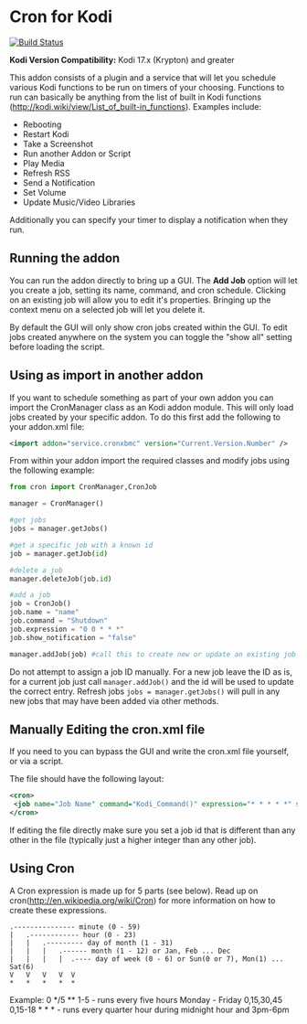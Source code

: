 # Cron for Kodi

[![Build Status](https://travis-ci.org/robweber/cronxbmc.svg?branch=master)](https://travis-ci.org/robweber/cronxbmc)

__Kodi Version Compatibility:__ Kodi 17.x (Krypton) and greater

This addon consists of a plugin and a service that will let you schedule various Kodi functions to be run on timers of your choosing. Functions to run can basically be anything from the list of built in Kodi functions (http://kodi.wiki/view/List_of_built-in_functions). Examples include: 

* Rebooting
* Restart Kodi
* Take a Screenshot
* Run another Addon or Script
* Play Media
* Refresh RSS
* Send a Notification
* Set Volume
* Update Music/Video Libraries

Additionally you can specify your timer to display a notification when they run. 


## Running the addon

You can run the addon directly to bring up a GUI. The __Add Job__ option will let you create a job, setting its name, command, and cron schedule. Clicking on an existing job will allow you to edit it's properties. Bringing up the context menu on a selected job will let you delete it. 

By default the GUI will only show cron jobs created within the GUI. To edit jobs created anywhere on the system you can toggle the "show all" setting before loading the script. 

## Using as import in another addon

If you want to schedule something as part of your own addon you can import the CronManager class as an Kodi addon module. This will only load jobs created by your specific addon. To do this first add the following to your addon.xml file: 

```xml 
<import addon="service.cronxbmc" version="Current.Version.Number" />
```

From within your addon import the required classes and modify jobs using the following example:


```python 
from cron import CronManager,CronJob

manager = CronManager()

#get jobs
jobs = manager.getJobs()

#get a specific job with a known id
job = manager.getJob(id)

#delete a job
manager.deleteJob(job.id)

#add a job
job = CronJob()
job.name = "name"
job.command = "Shutdown"
job.expression = "0 0 * * *"
job.show_notification = "false"

manager.addJob(job) #call this to create new or update an existing job

```

Do not attempt to assign a job ID manually. For a new job leave the ID as is, for a current job just call ```manager.addJob()``` and the id will be used to update the correct entry. Refresh jobs ```jobs = manager.getJobs()``` will pull in any new jobs that may have been added via other methods. 


## Manually Editing the cron.xml file

If you need to you can bypass the GUI and write the cron.xml file yourself, or via a script.  

The file should have the following layout:

```xml 
<cron>
 <job name="Job Name" command="Kodi_Command()" expression="* * * * *" show_notification="true/false" id="5" />
</cron>
```

If editing the file directly make sure you set a job id that is different than any other in the file (typically just a higher integer than any other job). 

## Using Cron

A Cron expression is made up for 5 parts (see below). Read up on cron(http://en.wikipedia.org/wiki/Cron) for more information on how to create these expressions.

    .--------------- minute (0 - 59)
    |   .------------ hour (0 - 23)
    |   |   .--------- day of month (1 - 31)
    |   |   |   .------ month (1 - 12) or Jan, Feb ... Dec
    |   |   |   |  .---- day of week (0 - 6) or Sun(0 or 7), Mon(1) ... Sat(6)
    V   V   V   V  V
    *   *   *   *  *
Example:
	0 */5 ** 1-5 - runs every five hours Monday - Friday
	0,15,30,45 0,15-18 * * * - runs every quarter hour during midnight hour and 3pm-6pm


